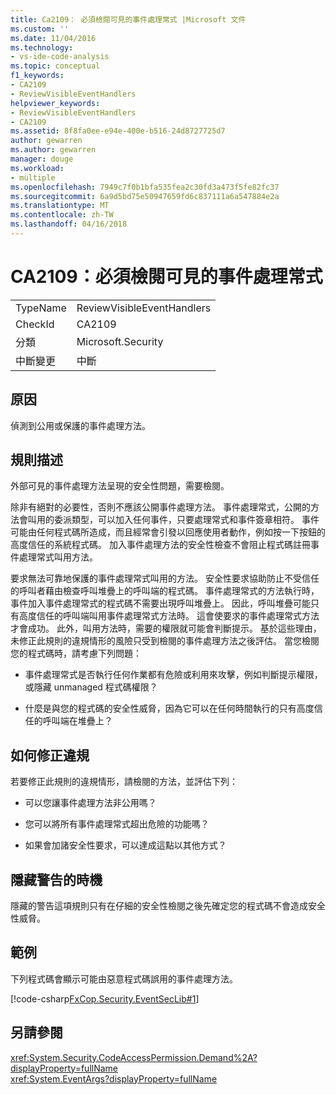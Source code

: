 ```yaml
---
title: Ca2109： 必須檢閱可見的事件處理常式 |Microsoft 文件
ms.custom: ''
ms.date: 11/04/2016
ms.technology:
- vs-ide-code-analysis
ms.topic: conceptual
f1_keywords:
- CA2109
- ReviewVisibleEventHandlers
helpviewer_keywords:
- ReviewVisibleEventHandlers
- CA2109
ms.assetid: 8f8fa0ee-e94e-400e-b516-24d8727725d7
author: gewarren
ms.author: gewarren
manager: douge
ms.workload:
- multiple
ms.openlocfilehash: 7949c7f0b1bfa535fea2c30fd3a473f5fe82fc37
ms.sourcegitcommit: 6a9d5bd75e50947659fd6c837111a6a547884e2a
ms.translationtype: MT
ms.contentlocale: zh-TW
ms.lasthandoff: 04/16/2018
---
```

# <a name="ca2109-review-visible-event-handlers"></a>CA2109：必須檢閱可見的事件處理常式
|||  
|-|-|  
|TypeName|ReviewVisibleEventHandlers|  
|CheckId|CA2109|  
|分類|Microsoft.Security|  
|中斷變更|中斷|  
  
## <a name="cause"></a>原因  
 偵測到公用或保護的事件處理方法。  
  
## <a name="rule-description"></a>規則描述  
 外部可見的事件處理方法呈現的安全性問題，需要檢閱。  
  
 除非有絕對的必要性，否則不應該公開事件處理方法。 事件處理常式，公開的方法會叫用的委派類型，可以加入任何事件，只要處理常式和事件簽章相符。 事件可能由任何程式碼所造成，而且經常會引發以回應使用者動作，例如按一下按鈕的高度信任的系統程式碼。 加入事件處理方法的安全性檢查不會阻止程式碼註冊事件處理常式叫用方法。  
  
 要求無法可靠地保護的事件處理常式叫用的方法。 安全性要求協助防止不受信任的呼叫者藉由檢查呼叫堆疊上的呼叫端的程式碼。 事件處理常式的方法執行時，事件加入事件處理常式的程式碼不需要出現呼叫堆疊上。 因此，呼叫堆疊可能只有高度信任的呼叫端叫用事件處理常式方法時。 這會使要求的事件處理常式方法才會成功。 此外，叫用方法時，需要的權限就可能會判斷提示。 基於這些理由，未修正此規則的違規情形的風險只受到檢閱的事件處理方法之後評估。 當您檢閱您的程式碼時，請考慮下列問題：  
  
-   事件處理常式是否執行任何作業都有危險或利用來攻擊，例如判斷提示權限，或隱藏 unmanaged 程式碼權限？  
  
-   什麼是與您的程式碼的安全性威脅，因為它可以在任何時間執行的只有高度信任的呼叫端在堆疊上？  
  
## <a name="how-to-fix-violations"></a>如何修正違規  
 若要修正此規則的違規情形，請檢閱的方法，並評估下列：  
  
-   可以您讓事件處理方法非公用嗎？  
  
-   您可以將所有事件處理常式超出危險的功能嗎？  
  
-   如果會加諸安全性要求，可以達成這點以其他方式？  
  
## <a name="when-to-suppress-warnings"></a>隱藏警告的時機  
 隱藏的警告這項規則只有在仔細的安全性檢閱之後先確定您的程式碼不會造成安全性威脅。  
  
## <a name="example"></a>範例  
 下列程式碼會顯示可能由惡意程式碼誤用的事件處理方法。  
  
 [!code-csharp[FxCop.Security.EventSecLib#1](../code-quality/codesnippet/CSharp/ca2109-review-visible-event-handlers_1.cs)]  
  
## <a name="see-also"></a>另請參閱  
 <xref:System.Security.CodeAccessPermission.Demand%2A?displayProperty=fullName>   
 <xref:System.EventArgs?displayProperty=fullName>   
 
